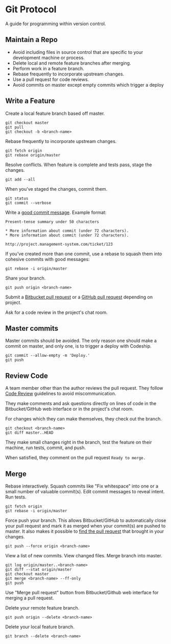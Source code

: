 Git Protocol
============

A guide for programming within version control.

Maintain a Repo
---------------

* Avoid including files in source control that are specific to your
  development machine or process.
* Delete local and remote feature branches after merging.
* Perform work in a feature branch.
* Rebase frequently to incorporate upstream changes.
* Use a pull request for code reviews.
* Avoid commits on master except empty commits which trigger a deploy


Write a Feature
---------------

Create a local feature branch based off master.

    git checkout master
    git pull
    git checkout -b <branch-name>

Rebase frequently to incorporate upstream changes.

    git fetch origin
    git rebase origin/master

Resolve conflicts. When feature is complete and tests pass, stage the changes.

    git add --all

When you've staged the changes, commit them.

    git status
    git commit --verbose

Write a [good commit message]. Example format:

    Present-tense summary under 50 characters

    * More information about commit (under 72 characters).
    * More information about commit (under 72 characters).

    http://project.management-system.com/ticket/123

If you've created more than one commit, use a rebase to squash them into
cohesive commits with good messages:

    git rebase -i origin/master

Share your branch.

    git push origin <branch-name>

Submit a [Bitbucket pull request] or a [GitHub pull request] depending on project.

Ask for a code review in the project's chat room.

[good commit message]: http://tbaggery.com/2008/04/19/a-note-about-git-commit-messages.html
[Bitbucket pull request]: https://www.atlassian.com/git/tutorials/making-a-pull-request/
[GitHub pull request]: https://help.github.com/articles/using-pull-requests/

Master commits
--------------

Master commits should be avoided. The only reason one should make a commit on master, and only one, is to trigger a deploy with Codeship.

    git commit --allow-empty -m 'Deploy.'
    git push

Review Code
-----------

A team member other than the author reviews the pull request. They follow
[Code Review](/code-review) guidelines to avoid
miscommunication.

They make comments and ask questions directly on lines of code in the
Bitbucket/GitHub web interface or in the project's chat room.

For changes which they can make themselves, they check out the branch.

    git checkout <branch-name>
    git diff master..HEAD

They make small changes right in the branch, test the feature on their machine,
run tests, commit, and push.

When satisfied, they comment on the pull request `Ready to merge.`

Merge
-----

Rebase interactively. Squash commits like "Fix whitespace" into one or a
small number of valuable commit(s). Edit commit messages to reveal intent. Run
tests.

    git fetch origin
    git rebase -i origin/master

Force push your branch. This allows Bitbucket/GitHub to automatically close
your pull request and mark it as merged when your commit(s) are pushed to master.
It also makes it possible to [find the pull request] that brought in your changes.

    git push --force origin <branch-name>

View a list of new commits. View changed files. Merge branch into master.

    git log origin/master..<branch-name>
    git diff --stat origin/master
    git checkout master
    git merge <branch-name> --ff-only
    git push

Use "Merge pull request" button from Bitbucket/Github web interface for merging a pull request.

Delete your remote feature branch.

    git push origin --delete <branch-name>

Delete your local feature branch.

    git branch --delete <branch-name>

[find the pull request]: http://stackoverflow.com/a/17819027
